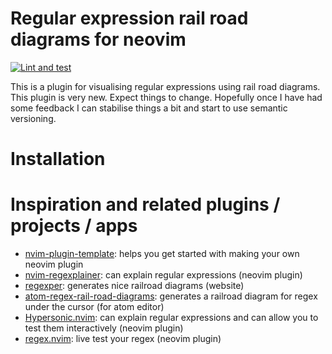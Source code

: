 # Regular expression rail road diagrams for neovim

[![Lint and test](https://github.com/Danie-1/regex-railroad.nvim/actions/workflows/lint-test.yml/badge.svg)](https://github.com/Danie-1/regex-railroad.nvim/actions/workflows/lint-test.yml/)

This is a plugin for visualising regular expressions using rail road diagrams. 
This plugin is very new. Expect things to change.
Hopefully once I have had some feedback I can stabilise things a bit and start to use semantic versioning.

# Installation


# Inspiration and related plugins / projects / apps

- [nvim-plugin-template](https://github.com/ellisonleao/nvim-plugin-template): helps you get started with making your own neovim plugin
- [nvim-regexplainer](https://github.com/bennypowers/nvim-regexplainer): can explain regular expressions (neovim plugin)
- [regexper](https://regexper.com): generates nice railroad diagrams (website)
- [atom-regex-rail-road-diagrams](https://github.com/klorenz/atom-regex-railroad-diagrams): generates a railroad diagram for regex under the cursor (for atom editor)
- [Hypersonic.nvim](https://github.com/klorenz/atom-regex-railroad-diagrams): can explain regular expressions and can allow you to test them interactively (neovim plugin)
- [regex.nvim](https://github.com/Djancyp/regex.nvim): live test your regex (neovim plugin)
